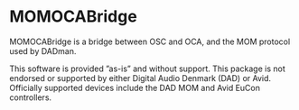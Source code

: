 # MOMOCABridge

MOMOCABridge is a bridge between OSC and OCA, and the MOM protocol used by DADman.

This software is provided ”as-is” and without support. This package is not endorsed or supported by either Digital Audio Denmark (DAD) or Avid. Officially supported devices include the DAD MOM and Avid EuCon controllers.

